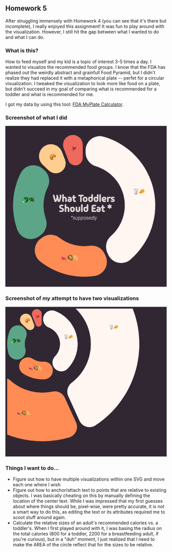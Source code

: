 ## Homework 5

After struggling immensely with Homework 4 (you can see that it's there but incomplete), I really enjoyed this assignment! It was fun to play around with the visualization. However, I still hit the gap between what I wanted to do and what I can do.

### What is this?
How to feed myself and my kid is a topic of interest 3-5 times a day. I wanted to visualize the recommended food groups. I know that the FDA has phased out the weirdly abstract and grainfull Food Pyramid, but I didn't realize they had replaced it with a metaphorical plate -- perfet for a circular visualization. I tweaked the visualization to look more like food on a plate, but didn't succeed in my goal of comparing what is recommended for a toddler and what is recommended for me. 

I got my data by using this tool: [FDA MyPlate Calculator](https://www.myplate.gov/myplate-plan).

### Screenshot of what I did
![a circle graph showing the recommended food intake for a toddler](screenshot.png)

### Screenshot of my attempt to have two visualizations
![a circle graph showing the recommended food intake for a toddler](screenshot_fail.png)

### Things I want to do...
-  Figure out how to have multiple visualizations within one SVG and move each one where I wish
- Figure out how to anchor/attach text to points that are relative to existing objects. I was basically cheating on this by manually defining the location of the center text. While I was impressed that my first guesses about where things should be, pixel-wise, were pretty accurate, it is not a smart way to do this, as editing the text or its attributes required me to scoot stuff around again. 
- Calculate the relative sizes of an adult's recommended calories vs. a toddler's. When I first played around with it, I was basing the radius on the total calories (800 for a toddler, 2200 for a breastfeeding adult, if you're curious), but in a "duh" moment, I just realized that I need to make the AREA of the circle reflect that for the sizes to be relative.
